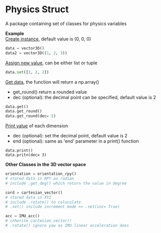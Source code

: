 # Physics Struct
A package containing set of classes for physics variables

**Example** <br>
<u>Create instance</u>, default value is (0, 0, 0)
```python
data = vector3D()
data2 = vector3D((1, 2, 3))
```

<u>Assign new value</u>, can be either list or tuple
```python
data.set([2, 2, 2])
```

<u>Get data</u>, the function will return a np.array()
- get_round() return a rounded value
- dec (optional): the decimal point can be specified, default value is 2
```python
data.get()
data.get_round()
data.get_round(dec= 5)
```

<u>Print value</u> of each dimension
- dec (optional): set the decimal point, default value is 2
- end (optional): same as 'end' parameter in a print() function
```
data.print()
data.pritn(dec= 3)
```

**Other Classes in the 3D vector space**
```python
orientation = orientation_rpy()
# stored data in RPY as radian
# include .get_deg() which return the value in degree

cord = cartesian_vector()
# stored data in XYZ
# include .rotate() to caluculate
# .set() include increment mode => .set(inc= True)

acc = IMU_acc()
# inherite cartesian_vector()
# .rotate() ignore yaw as IMU linear acceleration does
```
